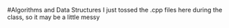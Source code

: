 #Algorithms and Data Structures
I just tossed the .cpp files here during the class, so it may be a little messy
